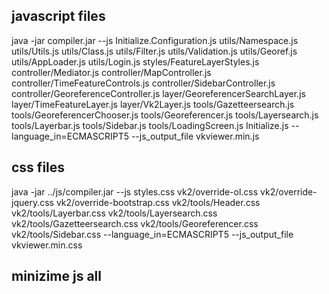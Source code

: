 ## javascript files
java -jar compiler.jar --js Initialize.Configuration.js utils/Namespace.js utils/Utils.js utils/Class.js utils/Filter.js utils/Validation.js utils/Georef.js utils/AppLoader.js utils/Login.js  styles/FeatureLayerStyles.js controller/Mediator.js controller/MapController.js controller/TimeFeatureControls.js controller/SidebarController.js controller/GeoreferenceController.js layer/GeoreferencerSearchLayer.js layer/TimeFeatureLayer.js layer/Vk2Layer.js tools/Gazetteersearch.js tools/GeoreferencerChooser.js tools/Georeferencer.js tools/Layersearch.js tools/Layerbar.js tools/Sidebar.js tools/LoadingScreen.js Initialize.js --language_in=ECMASCRIPT5 --js_output_file vkviewer.min.js

## css files
java -jar ../js/compiler.jar --js styles.css vk2/override-ol.css vk2/override-jquery.css vk2/override-bootstrap.css vk2/tools/Header.css vk2/tools/Layerbar.css vk2/tools/Layersearch.css vk2/tools/Gazetteersearch.css vk2/tools/Georeferencer.css vk2/tools/Sidebar.css --language_in=ECMASCRIPT5 --js_output_file vkviewer.min.css

## minizime js all
